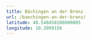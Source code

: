 ```yaml
---
title: Bächingen an der Brenz
url: /baechingen-an-der-brenz/
latitude: 48.548458100000005
longitude: 10.3099156
---
```

